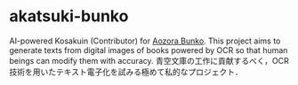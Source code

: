 # akatsuki-bunko
AI-powered Kosakuin (Contributor) for [Aozora Bunko](https://www.aozora.gr.jp). This project aims to generate texts from digital images of books powered by OCR so that human beings can modify them with accuracy.
青空文庫の工作に貢献するべく，OCR技術を用いたテキスト電子化を試みる極めて私的なプロジェクト．

